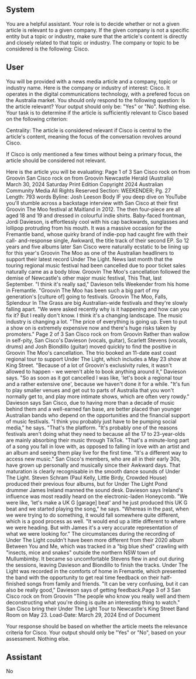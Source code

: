 ## System

You are a helpful assistant. Your role is to decide whether or not a given article is relevant to a given company. If the given company is not a specific entity but a topic or industry, make sure that the article's content is directly and closely related to that topic or industry. The company or topic to be considered is the following: Cisco.

## User


You will be provided with a news media article and a company, topic or industry name. Here is the company or industry of interest: Cisco. It operates in the digital communications technology, with a prefered focus on the Australia market. You should only respond to the following question: Is the article relevant? Your output should only be: "Yes" or "No". Nothing else. Your task is to determine if the article is sufficiently relevant to Cisco based on the following criterion:

Centrality: The article is considered relevant if Cisco is central to the article's content, meaning the focus of the conversation revolves around Cisco.

If Cisco is only mentioned a few times without being a primary focus, the article should be considered not relevant.

Here is the article you will be evaluating: Page 1 of 3
San Cisco rock on from Groovin
San Cisco rock on from Groovin
Newcastle Herald (Australia)
March 30, 2024 Saturday
Print Edition
Copyright 2024 Australian Community Media All Rights Reserved
Section: WEEKENDER; Pg. 27
Length: 793 words
Byline: Josh Leeson
Body
IF you deep dive on YouTube you'll stumble across a backstage interview with San Cisco at their first Groovin The 
Moo festival at Maitland in 2012.
The then four-piece are all aged 18 and 19 and dressed in colourful indie shirts. Baby-faced frontman, Jordi 
Davieson, is effortlessly cool with his cap backwards, sunglasses and lollipop protruding from his mouth.
It was a massive occasion for the Fremantle band, whose quirky brand of indie-pop had caught fire with their call-
and-response single, Awkward, the title track of their second EP.
So 12 years and five albums later San Cisco were naturally ecstatic to be lining up for this year's Groovin The Moo 
as one of the Australian headliners to support their latest record Under The Light.
News last month that the touring regional music festival had been cancelled due to poor ticket sales naturally came 
as a body blow.
Groovin The Moo's cancellation followed the demise of Newcastle's other major music festival, This That, last 
September.
"I think it's really sad," Davieson tells Weekender from his home in Fremantle.
"Groovin The Moo has been such a big part of my generation's [culture of] going to festivals. Groovin The Moo, 
Falls, Splendour In The Grass are big Australian-wide festivals and they're slowly falling apart.
"We were asked recently why is it happening and how can you fix it? But I really don't know. I think it's a changing 
landscape. The music industry is changing a lot.
"The price of everything is going up. Even to put a show on is extremely expensive now and there's huge risks 
taken by promoters."
Page 2 of 3
San Cisco rock on from Groovin
Rather than wallow in self-pity, San Cisco's Davieson (vocals, guitar), Scarlett Stevens (vocals, drums) and Josh 
Biondillo (guitar) moved quickly to find the positive in Groovin The Moo's cancellation.
The trio booked an 11-date east coast regional tour to support Under The Light, which includes a May 23 show at 
King Street.
"Because of a lot of Groovin's exclusivity rules, it wasn't allowed to happen - we weren't able to book anything 
around it," Davieson says.
"So as soon as it got cancelled I was like, 'let's book a regional tour and a rather extensive one', because we 
haven't done it for a while.
"It's fun to play smaller venues and get out to parts of Australia that you won't normally get to, and play more 
intimate shows, which are often very rowdy."
Davieson says San Cisco, due to having more than a decade of music behind them and a well-earned fan base, 
are better placed than younger Australian bands who depend on the opportunities and the financial support of 
music festivals.
"I think you probably just have to be pumping social media," he says. "That's the platform.
"It's probably one of the reasons festivals aren't doing what they need to because all the 17 to 23-year-olds are 
mainly absorbing their music through TikTok.
"That's a minute-long part of a song you fall in love with, as opposed to falling in love with an artist and an album 
and seeing them play live for the first time.
"It's a different way to access new music."
San Cisco's members, who are all in their early 30s, have grown up personally and musically since their Awkward 
days. That maturation is clearly recognisable in the smooth dance sounds of Under The Light.
Steven Schram (Paul Kelly, Little Birdy, Crowded House) produced their previous four albums, but for Under The 
Light Pond drummer James Ireland manned the sound desk.
Davieson says Ireland's influence was most readily heard on the electronic-laden Honeycomb.
"We were like, 'let's make a UK G [garage] beat' and he just produced this UK G beat and we started playing the 
song," he says.
"Whereas in the past, when we were trying to do something, it would fall somewhere quite different, which is a good 
process as well.
"It would end up a little different to where we were heading. But with James it's a very accurate representation of 
what we were looking for."
The circumstances during the recording of Under The Light couldn't have been more different from their 2020 
album Between You and Me, which was tracked in a "big blue shed" crawling with "insects, mice and snakes" 
outside the northern NSW town of Mullumbimby.
It became so uncomfortable Stevens flew in and out during the sessions, leaving Davieson and Biondillo to finish 
the tracks.
Under The Light was recorded in the comforts of home in Fremantle, which presented the band with the opportunity 
to get real time feedback on their half-finished songs from family and friends.
"It can be very confusing, but it can also be really good," Davieson says of getting feedback.Page 3 of 3
San Cisco rock on from Groovin
"The people who know you really well and them deconstructing what you're doing is quite an interesting thing to 
watch."
San Cisco bring their Under The Light Tour to Newcastle's King Street Band Room on May 23.
Load-Date: March 29, 2024
End of Document

Your response should be based on whether the article meets the relevance criteria for Cisco.
Your output should only be "Yes" or "No", based on your assessment. Nothing else.
            

## Assistant

No

